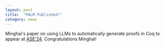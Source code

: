 ```yaml
---
layout: post
title:  "PALM Published!"
category: news
---
```


Minghai's paper on using LLMs to automatically generate proofs in Coq to appear at [ASE'24](https://conf.researchr.org/track/ase-2024/ase-2024-research). Congratulations Minghai!
